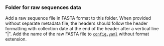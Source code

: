 ### Folder for raw sequences data

Add a raw sequence file in FASTA format to this folder. When provided without separate metadata file, the headers should follow the header formatting with collection date at the end of the header after a vertical line "|". Add the name of the raw FASTA file to  [`config.yaml`](../config.yaml) without format extension.
